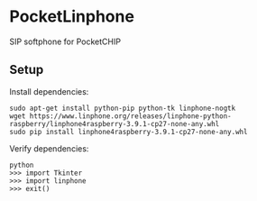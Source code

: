 # PocketLinphone

SIP softphone for PocketCHIP

## Setup

Install dependencies:

    sudo apt-get install python-pip python-tk linphone-nogtk
    wget https://www.linphone.org/releases/linphone-python-raspberry/linphone4raspberry-3.9.1-cp27-none-any.whl
    sudo pip install linphone4raspberry-3.9.1-cp27-none-any.whl

Verify dependencies:

    python
    >>> import Tkinter
    >>> import linphone
    >>> exit()
